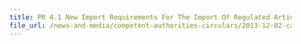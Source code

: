 ```yaml
---
title: PR 4.1 New Import Requirements For The Import Of Regulated Articles, Plants and Plant Products into Malaysia 
file_url: /news-and-media/competent-authorities-circulars/2013-12-02-ca2.pdf
---
```

